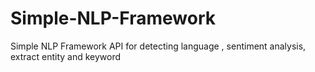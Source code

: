 # Simple-NLP-Framework
Simple NLP Framework API for detecting language , sentiment analysis, extract entity and keyword
